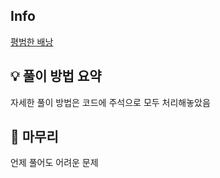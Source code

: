 ## Info
[평범한 배낭](https://www.acmicpc.net/problem/12865)

## 💡 풀이 방법 요약
자세한 풀이 방법은 코드에 주석으로 모두 처리해놓았음
## 🙂 마무리
언제 풀어도 어려운 문제